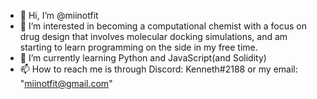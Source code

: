 - 👋 Hi, I’m @miinotfit
- 👀 I’m interested in becoming a computational chemist with a focus on drug design that involves molecular docking simulations, and am starting to learn programming on the side in my free time.
- 🌱 I’m currently learning Python and JavaScript(and Solidity)
- 📫 How to reach me is through Discord: Kenneth#2188 or my email: "miinotfit@gmail.com"

<!---
miinotfit/miinotfit is a ✨ special ✨ repository because its `README.md` (this file) appears on your GitHub profile.
You can click the Preview link to take a look at your changes.
--->
